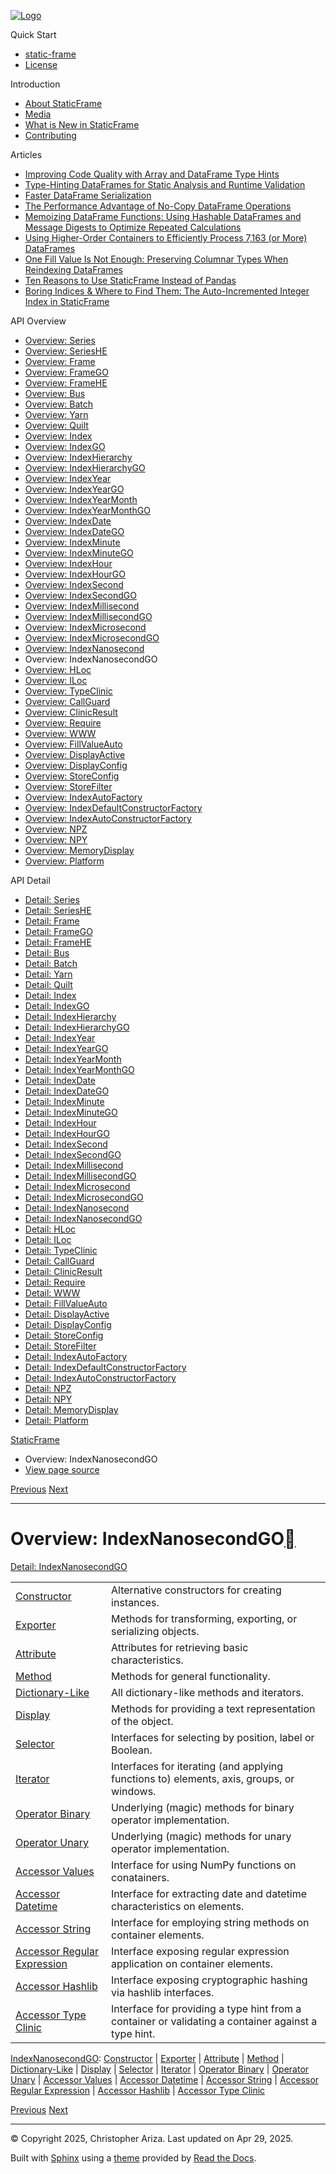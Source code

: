 [![Logo](../_static/sf-logo-web_icon-small.png)](../index.md)

Quick Start

* [static-frame](../readme.md)
* [License](../license.md)

Introduction

* [About StaticFrame](../intro.md)
* [Media](../intro.html#media)
* [What is New in StaticFrame](../new.md)
* [Contributing](../contributing.md)

Articles

* [Improving Code Quality with Array and DataFrame Type Hints](../articles/guard.md)
* [Type-Hinting DataFrames for Static Analysis and Runtime Validation](../articles/ftyping.md)
* [Faster DataFrame Serialization](../articles/serialize.md)
* [The Performance Advantage of No-Copy DataFrame Operations](../articles/no_copy.md)
* [Memoizing DataFrame Functions: Using Hashable DataFrames and Message Digests to Optimize Repeated Calculations](../articles/hash.md)
* [Using Higher-Order Containers to Efficiently Process 7,163 (or More) DataFrames](../articles/uhoc.md)
* [One Fill Value Is Not Enough: Preserving Columnar Types When Reindexing DataFrames](../articles/fill_value.md)
* [Ten Reasons to Use StaticFrame Instead of Pandas](../articles/upgrade.md)
* [Boring Indices & Where to Find Them: The Auto-Incremented Integer Index in StaticFrame](../articles/aiii.md)

API Overview

* [Overview: Series](series.md)
* [Overview: SeriesHE](series_he.md)
* [Overview: Frame](frame.md)
* [Overview: FrameGO](frame_go.md)
* [Overview: FrameHE](frame_he.md)
* [Overview: Bus](bus.md)
* [Overview: Batch](batch.md)
* [Overview: Yarn](yarn.md)
* [Overview: Quilt](quilt.md)
* [Overview: Index](index.md)
* [Overview: IndexGO](index_go.md)
* [Overview: IndexHierarchy](index_hierarchy.md)
* [Overview: IndexHierarchyGO](index_hierarchy_go.md)
* [Overview: IndexYear](index_year.md)
* [Overview: IndexYearGO](index_year_go.md)
* [Overview: IndexYearMonth](index_year_month.md)
* [Overview: IndexYearMonthGO](index_year_month_go.md)
* [Overview: IndexDate](index_date.md)
* [Overview: IndexDateGO](index_date_go.md)
* [Overview: IndexMinute](index_minute.md)
* [Overview: IndexMinuteGO](index_minute_go.md)
* [Overview: IndexHour](index_hour.md)
* [Overview: IndexHourGO](index_hour_go.md)
* [Overview: IndexSecond](index_second.md)
* [Overview: IndexSecondGO](index_second_go.md)
* [Overview: IndexMillisecond](index_millisecond.md)
* [Overview: IndexMillisecondGO](index_millisecond_go.md)
* [Overview: IndexMicrosecond](index_microsecond.md)
* [Overview: IndexMicrosecondGO](index_microsecond_go.md)
* [Overview: IndexNanosecond](index_nanosecond.md)
* Overview: IndexNanosecondGO
* [Overview: HLoc](hloc.md)
* [Overview: ILoc](iloc.md)
* [Overview: TypeClinic](type_clinic.md)
* [Overview: CallGuard](call_guard.md)
* [Overview: ClinicResult](clinic_result.md)
* [Overview: Require](require.md)
* [Overview: WWW](www.md)
* [Overview: FillValueAuto](fill_value_auto.md)
* [Overview: DisplayActive](display_active.md)
* [Overview: DisplayConfig](display_config.md)
* [Overview: StoreConfig](store_config.md)
* [Overview: StoreFilter](store_filter.md)
* [Overview: IndexAutoFactory](index_auto_factory.md)
* [Overview: IndexDefaultConstructorFactory](index_default_constructor_factory.md)
* [Overview: IndexAutoConstructorFactory](index_auto_constructor_factory.md)
* [Overview: NPZ](npz.md)
* [Overview: NPY](npy.md)
* [Overview: MemoryDisplay](memory_display.md)
* [Overview: Platform](platform.md)

API Detail

* [Detail: Series](../api_detail/series.md)
* [Detail: SeriesHE](../api_detail/series_he.md)
* [Detail: Frame](../api_detail/frame.md)
* [Detail: FrameGO](../api_detail/frame_go.md)
* [Detail: FrameHE](../api_detail/frame_he.md)
* [Detail: Bus](../api_detail/bus.md)
* [Detail: Batch](../api_detail/batch.md)
* [Detail: Yarn](../api_detail/yarn.md)
* [Detail: Quilt](../api_detail/quilt.md)
* [Detail: Index](../api_detail/index.md)
* [Detail: IndexGO](../api_detail/index_go.md)
* [Detail: IndexHierarchy](../api_detail/index_hierarchy.md)
* [Detail: IndexHierarchyGO](../api_detail/index_hierarchy_go.md)
* [Detail: IndexYear](../api_detail/index_year.md)
* [Detail: IndexYearGO](../api_detail/index_year_go.md)
* [Detail: IndexYearMonth](../api_detail/index_year_month.md)
* [Detail: IndexYearMonthGO](../api_detail/index_year_month_go.md)
* [Detail: IndexDate](../api_detail/index_date.md)
* [Detail: IndexDateGO](../api_detail/index_date_go.md)
* [Detail: IndexMinute](../api_detail/index_minute.md)
* [Detail: IndexMinuteGO](../api_detail/index_minute_go.md)
* [Detail: IndexHour](../api_detail/index_hour.md)
* [Detail: IndexHourGO](../api_detail/index_hour_go.md)
* [Detail: IndexSecond](../api_detail/index_second.md)
* [Detail: IndexSecondGO](../api_detail/index_second_go.md)
* [Detail: IndexMillisecond](../api_detail/index_millisecond.md)
* [Detail: IndexMillisecondGO](../api_detail/index_millisecond_go.md)
* [Detail: IndexMicrosecond](../api_detail/index_microsecond.md)
* [Detail: IndexMicrosecondGO](../api_detail/index_microsecond_go.md)
* [Detail: IndexNanosecond](../api_detail/index_nanosecond.md)
* [Detail: IndexNanosecondGO](../api_detail/index_nanosecond_go.md)
* [Detail: HLoc](../api_detail/hloc.md)
* [Detail: ILoc](../api_detail/iloc.md)
* [Detail: TypeClinic](../api_detail/type_clinic.md)
* [Detail: CallGuard](../api_detail/call_guard.md)
* [Detail: ClinicResult](../api_detail/clinic_result.md)
* [Detail: Require](../api_detail/require.md)
* [Detail: WWW](../api_detail/www.md)
* [Detail: FillValueAuto](../api_detail/fill_value_auto.md)
* [Detail: DisplayActive](../api_detail/display_active.md)
* [Detail: DisplayConfig](../api_detail/display_config.md)
* [Detail: StoreConfig](../api_detail/store_config.md)
* [Detail: StoreFilter](../api_detail/store_filter.md)
* [Detail: IndexAutoFactory](../api_detail/index_auto_factory.md)
* [Detail: IndexDefaultConstructorFactory](../api_detail/index_default_constructor_factory.md)
* [Detail: IndexAutoConstructorFactory](../api_detail/index_auto_constructor_factory.md)
* [Detail: NPZ](../api_detail/npz.md)
* [Detail: NPY](../api_detail/npy.md)
* [Detail: MemoryDisplay](../api_detail/memory_display.md)
* [Detail: Platform](../api_detail/platform.md)

[StaticFrame](../index.md)

* Overview: IndexNanosecondGO
* [View page source](../_sources/api_overview/index_nanosecond_go.rst.txt)

[Previous](index_nanosecond.html "Overview: IndexNanosecond")
[Next](hloc.html "Overview: HLoc")

---

# Overview: IndexNanosecondGO[](#overview-indexnanosecondgo "Link to this heading")

[Detail: IndexNanosecondGO](../api_detail/index_nanosecond_go.html#api-detail-indexnanosecondgo)

|  |  |
| --- | --- |
| [Constructor](index_nanosecond_go-constructor.html#api-overview-indexnanosecondgo-constructor) | Alternative constructors for creating instances. |
| [Exporter](index_nanosecond_go-exporter.html#api-overview-indexnanosecondgo-exporter) | Methods for transforming, exporting, or serializing objects. |
| [Attribute](index_nanosecond_go-attribute.html#api-overview-indexnanosecondgo-attribute) | Attributes for retrieving basic characteristics. |
| [Method](index_nanosecond_go-method.html#api-overview-indexnanosecondgo-method) | Methods for general functionality. |
| [Dictionary-Like](index_nanosecond_go-dictionary_like.html#api-overview-indexnanosecondgo-dictionary-like) | All dictionary-like methods and iterators. |
| [Display](index_nanosecond_go-display.html#api-overview-indexnanosecondgo-display) | Methods for providing a text representation of the object. |
| [Selector](index_nanosecond_go-selector.html#api-overview-indexnanosecondgo-selector) | Interfaces for selecting by position, label or Boolean. |
| [Iterator](index_nanosecond_go-iterator.html#api-overview-indexnanosecondgo-iterator) | Interfaces for iterating (and applying functions to) elements, axis, groups, or windows. |
| [Operator Binary](index_nanosecond_go-operator_binary.html#api-overview-indexnanosecondgo-operator-binary) | Underlying (magic) methods for binary operator implementation. |
| [Operator Unary](index_nanosecond_go-operator_unary.html#api-overview-indexnanosecondgo-operator-unary) | Underlying (magic) methods for unary operator implementation. |
| [Accessor Values](index_nanosecond_go-accessor_values.html#api-overview-indexnanosecondgo-accessor-values) | Interface for using NumPy functions on conatainers. |
| [Accessor Datetime](index_nanosecond_go-accessor_datetime.html#api-overview-indexnanosecondgo-accessor-datetime) | Interface for extracting date and datetime characteristics on elements. |
| [Accessor String](index_nanosecond_go-accessor_string.html#api-overview-indexnanosecondgo-accessor-string) | Interface for employing string methods on container elements. |
| [Accessor Regular Expression](index_nanosecond_go-accessor_regular_expression.html#api-overview-indexnanosecondgo-accessor-regular-expression) | Interface exposing regular expression application on container elements. |
| [Accessor Hashlib](index_nanosecond_go-accessor_hashlib.html#api-overview-indexnanosecondgo-accessor-hashlib) | Interface exposing cryptographic hashing via hashlib interfaces. |
| [Accessor Type Clinic](index_nanosecond_go-accessor_type_clinic.html#api-overview-indexnanosecondgo-accessor-type-clinic) | Interface for providing a type hint from a container or validating a container against a type hint. |

[IndexNanosecondGO](#api-overview-indexnanosecondgo): [Constructor](index_nanosecond_go-constructor.html#api-overview-indexnanosecondgo-constructor) | [Exporter](index_nanosecond_go-exporter.html#api-overview-indexnanosecondgo-exporter) | [Attribute](index_nanosecond_go-attribute.html#api-overview-indexnanosecondgo-attribute) | [Method](index_nanosecond_go-method.html#api-overview-indexnanosecondgo-method) | [Dictionary-Like](index_nanosecond_go-dictionary_like.html#api-overview-indexnanosecondgo-dictionary-like) | [Display](index_nanosecond_go-display.html#api-overview-indexnanosecondgo-display) | [Selector](index_nanosecond_go-selector.html#api-overview-indexnanosecondgo-selector) | [Iterator](index_nanosecond_go-iterator.html#api-overview-indexnanosecondgo-iterator) | [Operator Binary](index_nanosecond_go-operator_binary.html#api-overview-indexnanosecondgo-operator-binary) | [Operator Unary](index_nanosecond_go-operator_unary.html#api-overview-indexnanosecondgo-operator-unary) | [Accessor Values](index_nanosecond_go-accessor_values.html#api-overview-indexnanosecondgo-accessor-values) | [Accessor Datetime](index_nanosecond_go-accessor_datetime.html#api-overview-indexnanosecondgo-accessor-datetime) | [Accessor String](index_nanosecond_go-accessor_string.html#api-overview-indexnanosecondgo-accessor-string) | [Accessor Regular Expression](index_nanosecond_go-accessor_regular_expression.html#api-overview-indexnanosecondgo-accessor-regular-expression) | [Accessor Hashlib](index_nanosecond_go-accessor_hashlib.html#api-overview-indexnanosecondgo-accessor-hashlib) | [Accessor Type Clinic](index_nanosecond_go-accessor_type_clinic.html#api-overview-indexnanosecondgo-accessor-type-clinic)

[Previous](index_nanosecond.html "Overview: IndexNanosecond")
[Next](hloc.html "Overview: HLoc")

---

© Copyright 2025, Christopher Ariza.
Last updated on Apr 29, 2025.

Built with [Sphinx](https://www.sphinx-doc.org/) using a
[theme](https://github.com/readthedocs/sphinx_rtd_theme)
provided by [Read the Docs](https://readthedocs.org).
